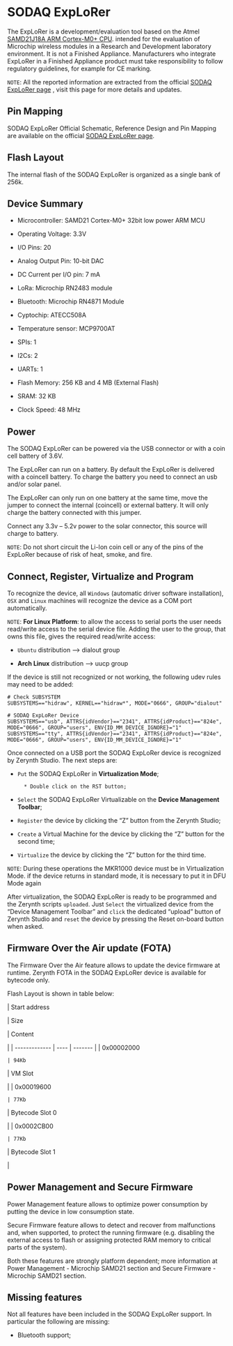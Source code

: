 # SODAQ ExpLoRer

The ExpLoRer is a development/evaluation tool based on the Atmel [SAMD21J18A ARM Cortex-M0+ CPU](https://cdn.sparkfun.com/datasheets/Dev/Arduino/Boards/Atmel-42181-SAM-D21_Datasheet.pdf). intended for the evaluation of Microchip wireless modules in a Research and Development laboratory environment. It is not a Finished Appliance. Manufacturers who integrate ExpLoRer in a Finished Appliance product must take responsibility to follow regulatory guidelines, for example for CE marking.

```NOTE```: All the reported information are extracted from the official [SODAQ ExpLoRer page](https://support.sodaq.com/Boards/ExpLoRer/) , visit this page for more details and updates.

## Pin Mapping

SODAQ ExpLoRer Official Schematic, Reference Design and Pin Mapping are available on the official [SODAQ ExpLoRer page](https://support.sodaq.com/sodaq-one/explorer).

## Flash Layout

The internal flash of the SODAQ ExpLoRer is organized as a single bank of 256k.

## Device Summary


* Microcontroller: SAMD21 Cortex-M0+ 32bit low power ARM MCU


* Operating Voltage: 3.3V


* I/O Pins: 20


* Analog Output Pin: 10-bit DAC


* DC Current per I/O pin: 7 mA


* LoRa: Microchip RN2483 module


* Bluetooth: Microchip RN4871 Module


* Cyptochip: ATECC508A


* Temperature sensor: MCP9700AT


* SPIs: 1


* I2Cs: 2


* UARTs: 1


* Flash Memory: 256 KB and 4 MB (External Flash)


* SRAM: 32 KB


* Clock Speed: 48 MHz

## Power

The SODAQ ExpLoRer can be powered via the USB connector or with a coin cell battery of 3.6V.

The ExpLoRer can run on a battery. By default the ExpLoRer is delivered with a coincell battery.
To charge the battery you need to connect an usb and/or solar panel.

The ExpLoRer can only run on one battery at the same time, move the jumper to connect the internal (coincell) or external battery. It will only charge the battery connected with this jumper.

Connect any 3.3v – 5.2v power to the solar connector, this source will charge to battery.

```NOTE```: Do not short circuit the Li-Ion coin cell or any of the pins of the ExpLoRer because of risk of heat, smoke, and fire.

## Connect, Register, Virtualize and Program

To recognize the device, all ```Windows``` (automatic driver software installation), ```OSX``` and ```Linux``` machines will recognize the device as a COM port automatically.

```NOTE```: **For Linux Platform**: to allow the access to serial ports the user needs read/write access to the serial device file. Adding the user to the group, that owns this file, gives the required read/write access:


* ```Ubuntu``` distribution –> dialout group


* **Arch Linux** distribution –> uucp group

If the device is still not recognized or not working, the following udev rules may need to be added:

```
# Check SUBSYSTEM
SUBSYSTEMS=="hidraw", KERNEL=="hidraw*", MODE="0666", GROUP="dialout"

# SODAQ ExpLoRer Device
SUBSYSTEMS=="usb", ATTRS{idVendor}=="2341", ATTRS{idProduct}=="824e", MODE="0666", GROUP="users", ENV{ID_MM_DEVICE_IGNORE}="1"
SUBSYSTEMS=="tty", ATTRS{idVendor}=="2341", ATTRS{idProduct}=="824e", MODE="0666", GROUP="users", ENV{ID_MM_DEVICE_IGNORE}="1"
```

Once connected on a USB port the SODAQ ExpLoRer device is recognized by Zerynth Studio. The next steps are:


* ```Put``` the SODAQ ExpLoRer in **Virtualization Mode**;

    
        * Double click on the RST button;


* ```Select``` the SODAQ ExpLoRer Virtualizable on the **Device Management Toolbar**;


* ```Register``` the device by clicking the “Z” button from the Zerynth Studio;


* ```Create``` a Virtual Machine for the device by clicking the “Z” button for the second time;


* ```Virtualize``` the device by clicking the “Z” button for the third time.

```NOTE```: During these operations the MKR1000 device must be in Virtualization Mode. if the device returns in standard mode, it is necessary to put it in DFU Mode again

After virtualization, the SODAQ ExpLoRer is ready to be programmed and the Zerynth scripts ```uploaded```. Just ```Select``` the virtualized device from the “Device Management Toolbar” and ```click``` the dedicated “upload” button of Zerynth Studio and ```reset``` the device by pressing the Reset on-board button when asked.

## Firmware Over the Air update (FOTA)

The Firmware Over the Air feature allows to update the device firmware at runtime. Zerynth FOTA in the SODAQ ExpLoRer device is available for bytecode only.

Flash Layout is shown in table below:

| Start address

 | Size

 | Content

 |
| ------------- | ---- | ------- |
| 0x00002000

    | 94Kb

 | VM Slot

 |
| 0x00019600

    | 77Kb

 | Bytecode Slot 0

 |
| 0x0002CB00

    | 77Kb

 | Bytecode Slot 1

 |
## Power Management and Secure Firmware

Power Management feature allows to optimize power consumption by putting the device in low consumption state.

Secure Firmware feature allows to detect and recover from malfunctions and, when supported, to protect the running firmware (e.g. disabling the external access to flash or assigning protected RAM memory to critical parts of the system).

Both these features are strongly platform dependent; more information at Power Management - Microchip SAMD21 section and Secure Firmware - Microchip SAMD21 section.

## Missing features

Not all features have been included in the SODAQ ExpLoRer support. In particular the following are missing:


* Bluetooth support;
